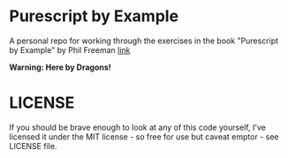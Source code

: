 # Purescript by Example
A personal repo for working through the exercises in the book "Purescript by Example" by Phil Freeman [link](https://leanpub.com/purescript/read)

**Warning: Here by Dragons!**

# LICENSE
If you should be brave enough to look at any of this code yourself, I've licensed it under the MIT license - so free for use but caveat emptor - see LICENSE file.
